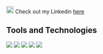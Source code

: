 
<img src="https://upload.wikimedia.org/wikipedia/commons/c/ca/LinkedIn_logo_initials.png" alt="alt text" width="20" height="20"> Check out my Linkedin [here](https://www.linkedin.com/in/warren-spann/)



## Tools and Technologies
![](https://img.shields.io/badge/Code-Python-informational?style=flat&logo=python&logoColor=white&color=2bbc8a)
![](https://img.shields.io/badge/Shell-Jupyter_Notebook-informational?style=flat&logo=jupyter&logoColor=white&color=2bbc8a)
![](https://img.shields.io/badge/Tools-Microsoft_SQL_Server-informational?style=flat&logo=microsoftsqlserver&logoColor=white&color=2bbc8a)
![](https://img.shields.io/badge/Tools-PostgreSQL-informational?style=flat&logo=postgresql&logoColor=white&color=2bbc8a)
![](https://img.shields.io/badge/Tools-Power_Bi-informational?style=flat&logo=powerbi&logoColor=white&color=2bbc8a)
